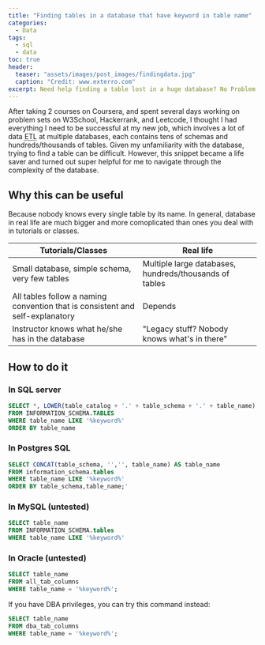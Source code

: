 ```yaml
---
title: "Finding tables in a database that have keyword in table name"
categories:
  - Data
tags:
  - sql
  - data
toc: true
header:
  teaser: "assets/images/post_images/findingdata.jpg"
  caption: "Credit: www.exterro.com"
excerpt: Need help finding a table lost in a huge database? No Problem.
---
```


After taking 2 courses on Coursera, and spent several days working on problem sets on W3School, Hackerrank, and Leetcode, I thought I had everything I need to be successful at my new job, which involves a lot of data <abbr title="Extract, Transform, and Load">ETL</abbr> at multiple databases, each contains tens of schemas and hundreds/thousands of tables. Given my unfamiliarity with the database, trying to find a table can be difficult. However, this snippet became a life saver and turned out super helpful for me to navigate through the complexity of the database.

## Why this can be useful

Because nobody knows every single table by its name. In general, database in real life are much bigger and more comoplicated than ones you deal with in tutorials or classes.

Tutorials/Classes|Real life
---|---
Small database, simple schema, very few tables|Multiple large databases, hundreds/thousands of tables
All tables follow a naming convention that is consistent and self-explanatory|Depends
Instructor knows what he/she has in the database|"Legacy stuff? Nobody knows what's in there"

## How to do it

### In SQL server

```sql
SELECT *, LOWER(table_catalog + '.' + table_schema + '.' + table_name) 
FROM INFORMATION_SCHEMA.TABLES 
WHERE table_name LIKE '%keyword%' 
ORDER BY table_name
```

### In Postgres SQL

```sql
SELECT CONCAT(table_schema, '','', table_name) AS table_name
FROM information_schema.tables
WHERE table_name LIKE '%keyword%'
ORDER BY table_schema,table_name;'
```

### In MySQL (untested)

```sql
SELECT table_name
FROM INFORMATION_SCHEMA.tables 
WHERE table_name LIKE '%keyword%'
```

### In Oracle (untested)

```sql
SELECT table_name 
FROM all_tab_columns 
WHERE table_name = '%keyword%';
```

If you have DBA privileges, you can try this command instead:

```sql
SELECT table_name 
FROM dba_tab_columns 
WHERE table_name = '%keyword%';
```
